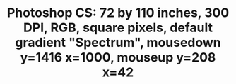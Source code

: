 ---
ee_id_thing: '222'
site: '1'
type: '2'
inv_num: 2009-004
add_credit:
url: 2009-004-photoshop-cs
title: 'Photoshop CS: 72 by 110 inches, 300 DPI, RGB, square pixels, default gradient
  "Spectrum", mousedown y=1416 x=1000, mouseup y=208 x=42'
year: '2009'
display_year: '2009'
medium: Chromogenic print
dims: 72 x 110 inches
pitch:
ps:
live_url:
youtube:
https://github.com/coryarcangel/alu:
imgs: photoshop-cs-2009-004-full-database-sb.jpg
subheading:
download:
commission:
related:
layout: things-i-made
---
